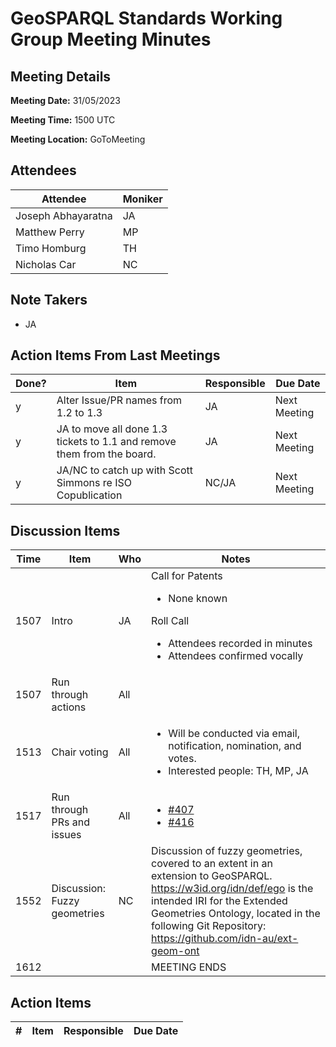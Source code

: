 # GeoSPARQL Standards Working Group Meeting Minutes
## Meeting Details
**Meeting Date:** 31/05/2023

**Meeting Time:** 1500 UTC

**Meeting Location:** GoToMeeting  

## Attendees
Attendee | Moniker |
---- | ---- |
Joseph Abhayaratna | JA |
Matthew Perry | MP |
Timo Homburg | TH |
Nicholas Car | NC |


## Note Takers
- JA

## Action Items From Last Meetings
Done? | Item | Responsible | Due Date |
---- | ---- | ---- | --- |
y | Alter Issue/PR names from 1.2 to 1.3 | JA | Next Meeting |
y | JA to move all done 1.3 tickets to 1.1 and remove them from the board. | JA | Next Meeting |
y | JA/NC to catch up with Scott Simmons re ISO Copublication | NC/JA | Next Meeting |

## Discussion Items
Time | Item | Who | Notes |
---- | ---- | ---- | ---- |
1507 | Intro | JA | Call for Patents<ul><li>None known</li></ul>Roll Call<ul><li>Attendees recorded in minutes</li><li>Attendees confirmed vocally</li></ul> |
1507 | Run through actions | All | |
1513 | Chair voting | All | <ul><li>Will be conducted via email, notification, nomination, and votes.</li><li>Interested people: TH, MP, JA</li></ul> |
1517 | Run through PRs and issues | All | <ul><li>[#407](https://github.com/opengeospatial/ogc-geosparql/pull/407)</li><li>[#416](https://github.com/opengeospatial/ogc-geosparql/issues/416)</li></ul> |
1552 | Discussion: Fuzzy geometries | NC | Discussion of fuzzy geometries, covered to an extent in an extension to GeoSPARQL. https://w3id.org/idn/def/ego is the intended IRI for the Extended Geometries Ontology, located in the following Git Repository: https://github.com/idn-au/ext-geom-ont  |
1612 | | | MEETING ENDS |

## Action Items
\# | Item | Responsible | Due Date |
---- | ---- | ---- | ---- |

